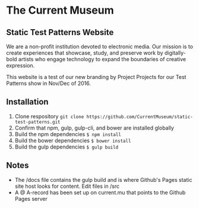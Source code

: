 # The Current Museum
## Static Test Patterns Website

We are a non-profit institution devoted to electronic media. Our mission is to create experiences that showcase, study, and preserve work by digitally-bold artists who engage technology to expand the boundaries of creative expression.

This website is a test of our new branding by Project Projects for our Test Patterns show in Nov/Dec of 2016.

## Installation
1. Clone respository ```git clone https://github.com/CurrentMuseum/static-test-patterns.git```
2. Confirm that npm, gulp, gulp-cli, and bower are installed globally
3. Build the npm dependencies ```$ npm install```
4. Build the bower dependencies ```$ bower install```
5. Build the gulp dependencies ```$ gulp build```

## Notes
- The /docs file contains the gulp build and is where Github's Pages static site host looks for content. Edit files in /src
- A @ A-record has been set up on current.mu that points to the Github Pages server